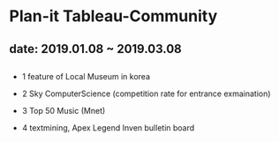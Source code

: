 # Plan-it Tableau-Community 

## date: 2019.01.08 ~ 2019.03.08


## <Topic>

- 1 feature of Local Museum in korea

- 2 Sky ComputerScience (competition rate for entrance exmaination)

- 3 Top 50 Music (Mnet)

- 4 textmining, Apex Legend Inven bulletin board
